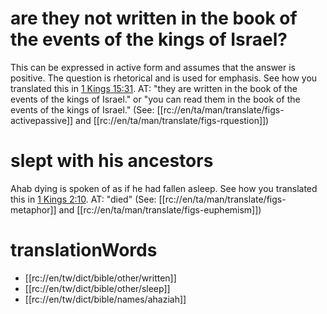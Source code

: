 # are they not written in the book of the events of the kings of Israel?

This can be expressed in active form and assumes that the answer is positive. The question is rhetorical and is used for emphasis. See how you translated this in [1 Kings 15:31](../15/31.md). AT: "they are written in the book of the events of the kings of Israel." or "you can read them in the book of the events of the kings of Israel." (See: [[rc://en/ta/man/translate/figs-activepassive]] and [[rc://en/ta/man/translate/figs-rquestion]])

# slept with his ancestors

Ahab dying is spoken of as if he had fallen asleep. See how you translated this in [1 Kings 2:10](../02/10.md). AT: "died" (See: [[rc://en/ta/man/translate/figs-metaphor]] and [[rc://en/ta/man/translate/figs-euphemism]])

# translationWords

* [[rc://en/tw/dict/bible/other/written]]
* [[rc://en/tw/dict/bible/other/sleep]]
* [[rc://en/tw/dict/bible/names/ahaziah]]